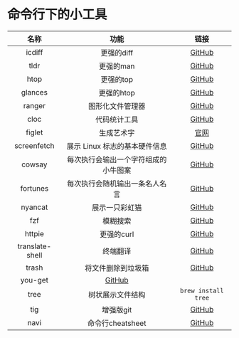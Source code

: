 # 命令行下的小工具

| 名称 | 功能 | 链接 |
| :-: | :-: | :-: |
| icdiff | 更强的diff | [GitHub](https://github.com/jeffkaufman/icdiff) |
| tldr | 更强的man | [GitHub](https://github.com/tldr-pages/tldr) |
| htop | 更强的top | [GitHub](https://github.com/hishamhm/htop) |
| glances | 更强的htop | [GitHub](https://github.com/nicolargo/glances) |
| ranger | 图形化文件管理器 | [GitHub](https://github.com/ranger/ranger) |
| cloc | 代码统计工具 | [GitHub](https://github.com/AlDanial/cloc) |
| figlet | 生成艺术字 | [官网](http://www.figlet.org/) |
| screenfetch | 展示 Linux 标志的基本硬件信息 | [GitHub](https://github.com/KittyKatt/screenFetch) |
| cowsay | 每次执行会输出一个字符组成的小牛图案 | [GitHub](https://github.com/piuccio/cowsay) |
| fortunes | 每次执行会随机输出一条名人名言 | [GitHub](https://github.com/piuccio/cowsay) |
| nyancat | 展示一只彩虹猫 | [GitHub](https://github.com/klange/nyancat) |
| fzf | 模糊搜索 | [GitHub](https://github.com/junegunn/fzf) |
| httpie | 更强的curl | [GitHub](https://github.com/jakubroztocil/httpie/) |
| translate-shell | 终端翻译 | [GitHub](https://github.com/soimort/translate-shell) |
| trash | 将文件删除到垃圾箱 | [GitHub](https://github.com/sindresorhus/trash) |
| you-get | [GitHub](https://github.com/soimort/you-get) |
| tree | 树状展示文件结构 | `brew install tree` |
| tig | 增强版git | [GitHub](https://github.com/jonas/tig) |
| navi | 命令行cheatsheet | [GitHub](https://github.com/denisidoro/navi) |
